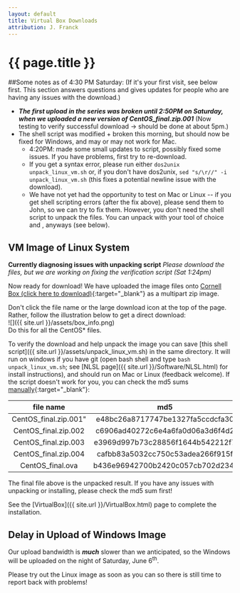 ```yaml
---
layout: default
title: Virtual Box Downloads
attribution: J. Franck
---
```

# {{ page.title }}

##Some notes as of 4:30 PM Saturday:
(If it's your first visit, see below first.  This section answers questions and gives updates for people who are having any issues with the download.)

- ***The first upload in the series was broken until 2:50PM on Saturday, when we uploaded a new version of CentOS_final.zip.001*** (Now testing to verify successful download → should be done at about 5pm.)
- The shell script was modified + broken this morning, but should now be fixed for Windows, and may or may not work for Mac.
    - 4:20PM: made some small updates to script, possibly fixed some issues.  If you have problems, first try to re-download.
    - If you get a syntax error, please run either `dos2unix unpack_linux_vm.sh` or, if you don't have dos2unix, `sed "s/\r//" -i unpack_linux_vm.sh` (this fixes a potential newline issue with the download).
    - We have not yet had the opportunity to test on Mac or Linux -- if you get shell scripting errors (after the fix above), please send them to John, so we can try to fix them.  However, you don't need the shell script to unpack the files.  You can unpack with your tool of choice and , anyways (see below).

## VM Image of Linux System

**Currently diagnosing issues with unpacking script**
*Please download the files, but we are working on fixing the verification script (Sat 1:24pm)*

Now ready for download!  We have uploaded the image files onto [Cornell Box (click here to download)](https://cornell.box.com/s/o47ptx9wr21ui15zbugjizjanz24jk6c){:target="_blank"} as a multipart zip image.

Don't click the file name or the large download icon at the top of the page.  Rather, follow the illustration below to get a direct download:  
![]({{ site.url }}/assets/box_info.png)  
Do this for all the CentOS* files.

To verify the download and help unpack the image you can save [this shell script]({{ site.url }}/assets/unpack_linux_vm.sh) in the same directory.  It will run on windows if you have git (open bash shell and type `bash unpack_linux_vm.sh`; see [NLSL page]({{ site.url }}/Software/NLSL.html) for install instructions), and should run on Mac or Linux (feedback welcome).  If the script doesn't work for you, you can check the md5 sums [manually](http://www.droidviews.com/check-md5sum-of-a-file-on-windows-mac-and-linux/){:target="_blank"}:

 file name  | md5
:----------:|:-----------:
CentOS_final.zip.001" | e48bc26a8717747be1327fa5ccdcfa30
CentOS_final.zip.002 | c6906ad40272c6e4a6fa0d06a3d6f4d2
CentOS_final.zip.003 | e3969d997b73c28856f1644b542212f7
CentOS_final.zip.004 | cafbb83a5032cc750c53adea266f915f
CentOS_final.ova | b436e96942700b2420c057cb702d234f

The final file above is the unpacked result.
If you have any issues with unpacking or installing, please check the md5 sum first!

See the [VirtualBox]({{ site.url }}/VirtualBox.html) page to complete the installation.

## Delay in Upload of Windows Image 

Our upload bandwidth is ***much*** slower than we anticipated, so the Windows will be uploaded on the night of Saturday, June 6<sup>th</sup>.

Please try out the Linux image as soon as you can so there is still time to report back with problems!
